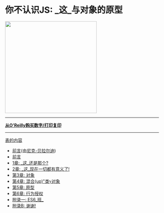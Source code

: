 
# 你不认识JS: _这_与对象的原型

<img src="cover.jpg" width="300">

* * *

**[从O'Reilly购买数字/打印复印](http://shop.oreilly.com/product/0636920033738.do)**

* * *

[表的内容](toc.md)

-   [前言](foreword.md)(由[尼克-贝拉尔迪](https://github.com/nberardi))
-   [前言](../preface.md)
-   [1章: _这_还是那个?](ch1.md)
-   [2章: _这_现在一切都有意义了!](ch2.md)
-   [第3章: 对象](ch3.md)
-   [第4章: 混合(up)"类ℽ对象](ch4.md)
-   [第5章: 原型](ch5.md)
-   [第6章: 行为授权](ch6.md)
-   [附录一: ES6_班_](apA.md)
-   [附录B: 谢谢!](apB.md)
